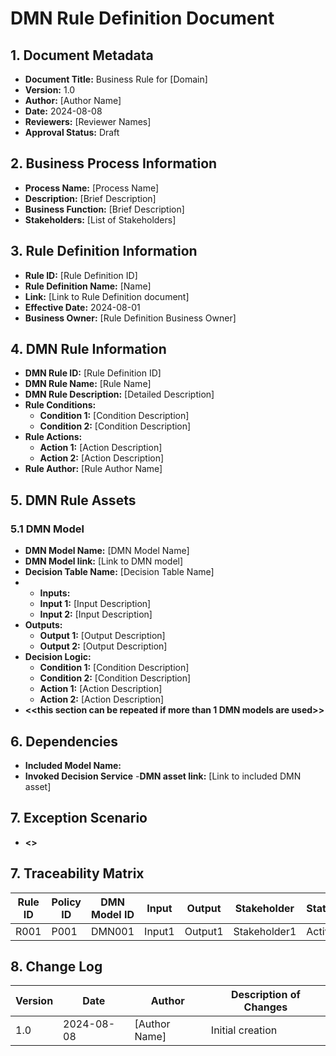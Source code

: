 # DMN Rule Definition Document

## 1. Document Metadata
- **Document Title:** Business Rule for [Domain]
- **Version:** 1.0
- **Author:** [Author Name]
- **Date:** 2024-08-08
- **Reviewers:** [Reviewer Names]
- **Approval Status:** Draft

## 2. Business Process Information
- **Process Name:** [Process Name]
- **Description:** [Brief Description]
- **Business Function:** [Brief Description]
- **Stakeholders:** [List of Stakeholders]

## 3. Rule Definition Information
- **Rule ID:** [Rule Definition ID]
- **Rule Definition Name:** [Name]
- **Link:** [Link to Rule Definition document]
- **Effective Date:** 2024-08-01
- **Business Owner:** [Rule Definition Business Owner]

## 4. DMN Rule Information
- **DMN Rule ID:** [Rule Definition ID]
- **DMN Rule Name:** [Rule Name]
- **DMN Rule Description:** [Detailed Description]
- **Rule Conditions:**
  - **Condition 1:** [Condition Description]
  - **Condition 2:** [Condition Description]
- **Rule Actions:**
  - **Action 1:** [Action Description]
  - **Action 2:** [Action Description]
- **Rule Author:** [Rule Author Name]

## 5. DMN Rule Assets
### 5.1 DMN Model 
- **DMN Model Name:** [DMN Model Name]
- **DMN Model link:** [Link to DMN model]
- **Decision Table Name:** [Decision Table Name]
- - **Inputs:**
  - **Input 1:** [Input Description]
  - **Input 2:** [Input Description]
- **Outputs:**
  - **Output 1:** [Output Description]
  - **Output 2:** [Output Description]
- **Decision Logic:**
  - **Condition 1:** [Condition Description]
  - **Condition 2:** [Condition Description]
  - **Action 1:** [Action Description]
  - **Action 2:** [Action Description]
- **<<this section can be repeated if more than 1 DMN models are used>>**

## 6. Dependencies
- **Included Model Name:**
- **Invoked Decision Service**
-**DMN asset link:** [Link to included DMN asset]

## 7. Exception Scenario
- **<<Add any exception scenario>>**

## 7. Traceability Matrix

| Rule ID | Policy ID | DMN Model ID |  Input  | Output  | Stakeholder  | Status |
|---------|-----------|--------------|---------|---------|--------------|--------|
| R001    | P001      | DMN001       |  Input1 | Output1 | Stakeholder1 | Active |

## 8. Change Log

| Version | Date       | Author        | Description of Changes            |
|---------|------------|---------------|-----------------------------------|
| 1.0     | 2024-08-08 | [Author Name] | Initial creation                  |
